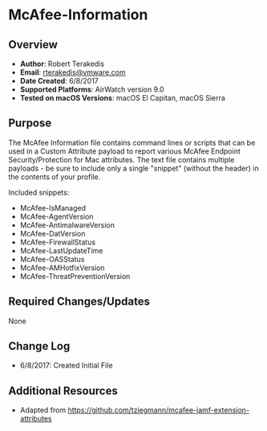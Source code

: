 # McAfee-Information

## Overview
- **Author**: Robert Terakedis
- **Email**: rterakedis@vmware.com
- **Date Created**: 6/8/2017
- **Supported Platforms**: AirWatch version 9.0
- **Tested on macOS Versions**: macOS El Capitan, macOS Sierra

## Purpose 
The McAfee Information file contains command lines or scripts that can be used in a Custom Attribute payload to report various McAfee Endpoint Security/Protection for Mac attributes.   The text file contains multiple payloads - be sure to include only a single "snippet" (without the header) in the contents of your profile.

Included snippets:
* McAfee-IsManaged
* McAfee-AgentVersion
* McAfee-AntimalwareVersion
* McAfee-DatVersion
* McAfee-FirewallStatus
* McAfee-LastUpdateTime
* McAfee-OASStatus
* McAfee-AMHotfixVersion
* McAfee-ThreatPreventionVersion

## Required Changes/Updates
None

## Change Log
- 6/8/2017: Created Initial File


## Additional Resources
- Adapted from https://github.com/tziegmann/mcafee-jamf-extension-attributes